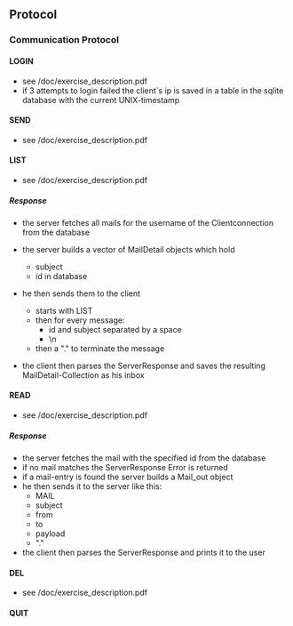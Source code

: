 ## Protocol

### Communication Protocol

#### LOGIN
* see /doc/exercise_description.pdf
* if 3 attempts to login failed the client`s ip is saved in a table in the sqlite database with the current UNIX-timestamp

#### SEND
* see /doc/exercise_description.pdf

#### LIST
* see /doc/exercise_description.pdf
##### Response
* the server fetches all mails for the username of the Clientconnection from the database
* the server builds a vector of MailDetail objects which hold
    * subject
    * id in database
* he then sends them to the client
    * starts with LIST
    * then for every message:
        * id and subject separated by a space
        * \n
    * then a "." to terminate the message

* the client then parses the ServerResponse and saves the resulting MailDetail-Collection as his inbox

#### READ
* see /doc/exercise_description.pdf

##### Response
* the server fetches the mail with the specified id from the database
* if no mail matches the ServerResponse Error is returned
* if a mail-entry is found the server builds a Mail_out object
* he then sends it to the server like this:
    * MAIL
    * subject
    * from
    * to
    * payload
    * "."
* the client then parses the ServerResponse and prints it to the user

#### DEL
* see /doc/exercise_description.pdf

#### QUIT